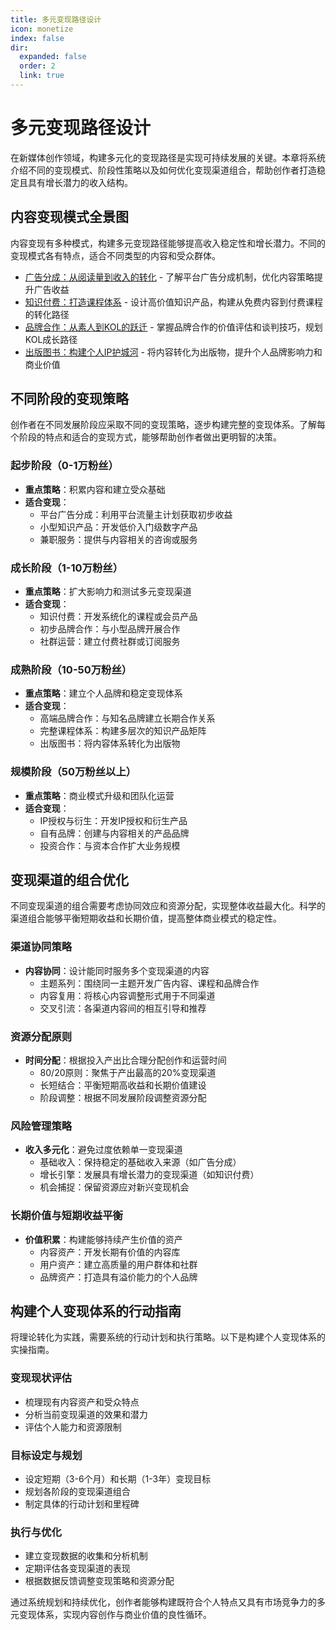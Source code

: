 ```yaml
---
title: 多元变现路径设计
icon: monetize
index: false
dir:
  expanded: false
  order: 2
  link: true
---
```


# 多元变现路径设计

在新媒体创作领域，构建多元化的变现路径是实现可持续发展的关键。本章将系统介绍不同的变现模式、阶段性策略以及如何优化变现渠道组合，帮助创作者打造稳定且具有增长潜力的收入结构。

## 内容变现模式全景图

内容变现有多种模式，构建多元变现路径能够提高收入稳定性和增长潜力。不同的变现模式各有特点，适合不同类型的内容和受众群体。

- [广告分成：从阅读量到收入的转化](./广告分成从阅读量到收入的转化.md) - 了解平台广告分成机制，优化内容策略提升广告收益
- [知识付费：打造课程体系](./知识付费打造课程体系.md) - 设计高价值知识产品，构建从免费内容到付费课程的转化路径
- [品牌合作：从素人到KOL的跃迁](./品牌合作从素人到KOL的跃迁.md) - 掌握品牌合作的价值评估和谈判技巧，规划KOL成长路径
- [出版图书：构建个人IP护城河](./出版图书构建个人IP护城河.md) - 将内容转化为出版物，提升个人品牌影响力和商业价值

## 不同阶段的变现策略

创作者在不同发展阶段应采取不同的变现策略，逐步构建完整的变现体系。了解每个阶段的特点和适合的变现方式，能够帮助创作者做出更明智的决策。

### 起步阶段（0-1万粉丝）
- **重点策略**：积累内容和建立受众基础
- **适合变现**：
  - 平台广告分成：利用平台流量主计划获取初步收益
  - 小型知识产品：开发低价入门级数字产品
  - 兼职服务：提供与内容相关的咨询或服务

### 成长阶段（1-10万粉丝）
- **重点策略**：扩大影响力和测试多元变现渠道
- **适合变现**：
  - 知识付费：开发系统化的课程或会员产品
  - 初步品牌合作：与小型品牌开展合作
  - 社群运营：建立付费社群或订阅服务

### 成熟阶段（10-50万粉丝）
- **重点策略**：建立个人品牌和稳定变现体系
- **适合变现**：
  - 高端品牌合作：与知名品牌建立长期合作关系
  - 完整课程体系：构建多层次的知识产品矩阵
  - 出版图书：将内容体系转化为出版物

### 规模阶段（50万粉丝以上）
- **重点策略**：商业模式升级和团队化运营
- **适合变现**：
  - IP授权与衍生：开发IP授权和衍生产品
  - 自有品牌：创建与内容相关的产品品牌
  - 投资合作：与资本合作扩大业务规模

## 变现渠道的组合优化

不同变现渠道的组合需要考虑协同效应和资源分配，实现整体收益最大化。科学的渠道组合能够平衡短期收益和长期价值，提高整体商业模式的稳定性。

### 渠道协同策略
- **内容协同**：设计能同时服务多个变现渠道的内容
  - 主题系列：围绕同一主题开发广告内容、课程和品牌合作
  - 内容复用：将核心内容调整形式用于不同渠道
  - 交叉引流：各渠道内容间的相互引导和推荐

### 资源分配原则
- **时间分配**：根据投入产出比合理分配创作和运营时间
  - 80/20原则：聚焦于产出最高的20%变现渠道
  - 长短结合：平衡短期高收益和长期价值建设
  - 阶段调整：根据不同发展阶段调整资源分配

### 风险管理策略
- **收入多元化**：避免过度依赖单一变现渠道
  - 基础收入：保持稳定的基础收入来源（如广告分成）
  - 增长引擎：发展具有增长潜力的变现渠道（如知识付费）
  - 机会捕捉：保留资源应对新兴变现机会

### 长期价值与短期收益平衡
- **价值积累**：构建能够持续产生价值的资产
  - 内容资产：开发长期有价值的内容库
  - 用户资产：建立高质量的用户群体和社群
  - 品牌资产：打造具有溢价能力的个人品牌

## 构建个人变现体系的行动指南

将理论转化为实践，需要系统的行动计划和执行策略。以下是构建个人变现体系的实操指南。

### 变现现状评估
- 梳理现有内容资产和受众特点
- 分析当前变现渠道的效果和潜力
- 评估个人能力和资源限制

### 目标设定与规划
- 设定短期（3-6个月）和长期（1-3年）变现目标
- 规划各阶段的变现渠道组合
- 制定具体的行动计划和里程碑

### 执行与优化
- 建立变现数据的收集和分析机制
- 定期评估各变现渠道的表现
- 根据数据反馈调整变现策略和资源分配

通过系统规划和持续优化，创作者能够构建既符合个人特点又具有市场竞争力的多元变现体系，实现内容创作与商业价值的良性循环。
